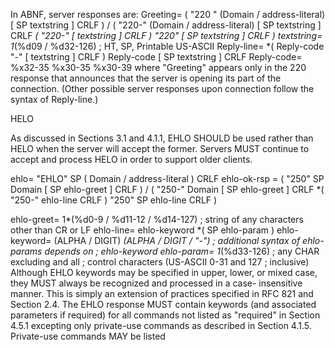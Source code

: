 <!-- regarding 220 -->
In ABNF, server responses are:
Greeting= ( "220 " (Domain / address-literal)
[ SP textstring ] CRLF ) /
( "220-" (Domain / address-literal)
[ SP textstring ] CRLF
*( "220-" [ textstring ] CRLF )
"220" [ SP textstring ] CRLF )
textstring= 1*(%d09 / %d32-126) ; HT, SP, Printable US-ASCII
Reply-line= *( Reply-code "-" [ textstring ] CRLF )
Reply-code [ SP textstring ] CRLF
Reply-code= %x32-35 %x30-35 %x30-39
where "Greeting" appears only in the 220 response that announces that
the server is opening its part of the connection. (Other possible
server responses upon connection follow the syntax of Reply-line.)
<!-- tell if you need more info -->

<!-- HELO thingy -->
HELO
<!-- will look at the earlier discussion -->
As discussed in Sections 3.1 and 4.1.1, EHLO SHOULD be used rather
than HELO when the server will accept the former. Servers MUST
continue to accept and process HELO in order to support older
clients.

ehlo= "EHLO" SP ( Domain / address-literal ) CRLF
ehlo-ok-rsp
= ( "250" SP Domain [ SP ehlo-greet ] CRLF )
/ ( "250-" Domain [ SP ehlo-greet ] CRLF
*( "250-" ehlo-line CRLF )
"250" SP ehlo-line CRLF )

ehlo-greet= 1*(%d0-9 / %d11-12 / %d14-127)
; string of any characters other than CR or LF
ehlo-line= ehlo-keyword *( SP ehlo-param )
ehlo-keyword= (ALPHA / DIGIT) *(ALPHA / DIGIT / "-")
; additional syntax of ehlo-params depends on
; ehlo-keyword
ehlo-param= 1*(%d33-126)
; any CHAR excluding <SP> and all
; control characters (US-ASCII 0-31 and 127
; inclusive)
Although EHLO keywords may be specified in upper, lower, or mixed
case, they MUST always be recognized and processed in a case-
insensitive manner. This is simply an extension of practices
specified in RFC 821 and Section 2.4.
The EHLO response MUST contain keywords (and associated parameters if
required) for all commands not listed as "required" in Section 4.5.1
excepting only private-use commands as described in Section 4.1.5.
Private-use commands MAY be listed


